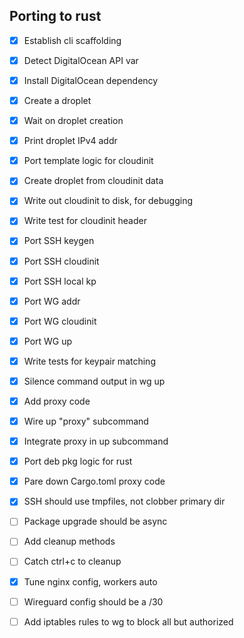 ## Porting to rust

* [x] Establish cli scaffolding
* [x] Detect DigitalOcean API var
* [x] Install DigitalOcean dependency
* [x] Create a droplet
* [x] Wait on droplet creation
* [x] Print droplet IPv4 addr

* [x] Port template logic for cloudinit
* [x] Create droplet from cloudinit data
* [x] Write out cloudinit to disk, for debugging
* [x] Write test for cloudinit header

* [x] Port SSH keygen
* [x] Port SSH cloudinit
* [x] Port SSH local kp
* [x] Port WG addr
* [x] Port WG cloudinit
* [x] Port WG up
* [x] Write tests for keypair matching
* [x] Silence command output in wg up

* [x] Add proxy code
* [x] Wire up "proxy" subcommand
* [x] Integrate proxy in up subcommand

* [x] Port deb pkg logic for rust
* [x] Pare down Cargo.toml proxy code

* [x] SSH should use tmpfiles, not clobber primary dir
* [ ] Package upgrade should be async
* [ ] Add cleanup methods
* [ ] Catch ctrl+c to cleanup
* [x] Tune nginx config, workers auto
* [ ] Wireguard config should be a /30

* [ ] Add iptables rules to wg to block all but authorized
